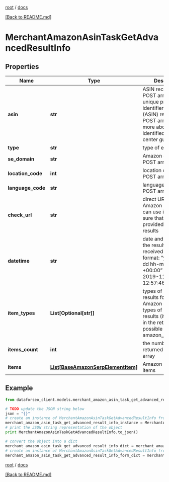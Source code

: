 [root](./../ "root") / [docs](./ "docs")

[[Back to README.md]](./../README.md "[Back to README.md]")

# MerchantAmazonAsinTaskGetAdvancedResultInfo

## Properties

Name | Type | Description | Notes
------------ | ------------- | ------------- | -------------
**asin** | **str** | ASIN received in a POST array the unique product identifier in Amazon (ASIN) received in a POST array learn more about the identified in this help center guide | [optional]
**type** | **str** | type of element | [optional]
**se_domain** | **str** | Amazon domain in a POST array | [optional]
**location_code** | **int** | location code in a POST array | [optional]
**language_code** | **str** | language code in a POST array | [optional]
**check_url** | **str** | direct URL to Amazon results you can use it to make sure that we provided accurate results | [optional]
**datetime** | **str** | date and time when the result was received in the UTC format: “yyyy-mm-dd hh-mm-ss +00:00” example: 2019-11-15 12:57:46 +00:00 | [optional]
**item_types** | **List[Optional[str]]** | types of search results found on Amazon contains types of all search results (items) found in the returned SERP possible item types: amazon_product_info | [optional]
**items_count** | **int** | the number of results returned in the items array | [optional]
**items** | [**List[BaseAmazonSerpElementItem]**](BaseAmazonSerpElementItem.md) | Amazon product info items | [optional]

## Example

```python
from dataforseo_client.models.merchant_amazon_asin_task_get_advanced_result_info import MerchantAmazonAsinTaskGetAdvancedResultInfo

# TODO update the JSON string below
json = "{}"
# create an instance of MerchantAmazonAsinTaskGetAdvancedResultInfo from a JSON string
merchant_amazon_asin_task_get_advanced_result_info_instance = MerchantAmazonAsinTaskGetAdvancedResultInfo.from_json(json)
# print the JSON string representation of the object
print MerchantAmazonAsinTaskGetAdvancedResultInfo.to_json()

# convert the object into a dict
merchant_amazon_asin_task_get_advanced_result_info_dict = merchant_amazon_asin_task_get_advanced_result_info_instance.to_dict()
# create an instance of MerchantAmazonAsinTaskGetAdvancedResultInfo from a dict
merchant_amazon_asin_task_get_advanced_result_info_form_dict = merchant_amazon_asin_task_get_advanced_result_info.from_dict(merchant_amazon_asin_task_get_advanced_result_info_dict)
```

  

[root](./../ "root") / [docs](./ "docs")

[[Back to README.md]](./../README.md "[Back to README.md]")